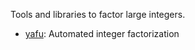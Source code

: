 Tools and libraries to factor large integers.

 * [yafu](https://sourceforge.net/projects/yafu/): Automated integer factorization
